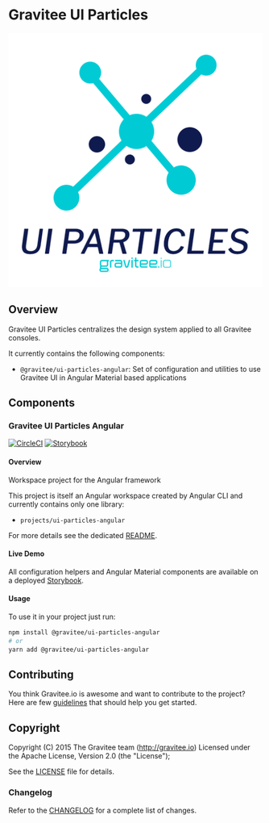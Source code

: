 # Gravitee UI Particles

![](./assets/gravitee-ui-particules-logo.png)

## Overview

Gravitee UI Particles centralizes the design system applied to all Gravitee consoles.

It currently contains the following components:
 - `@gravitee/ui-particles-angular`: Set of configuration and utilities to use Gravitee UI in Angular Material based applications

## Components

### Gravitee UI Particles Angular

[![CircleCI](https://circleci.com/gh/gravitee-io/gravitee-ui-particles/tree/main.svg?style=svg)](https://circleci.com/gh/gravitee-io/gravitee-ui-particles/tree/main)
[![Storybook](https://cdn.jsdelivr.net/gh/storybookjs/brand@main/badge/badge-storybook.svg)](https://particles.gravitee.io/)

#### Overview

Workspace project for the Angular framework

This project is itself an Angular workspace created by Angular CLI and currently contains only one library:
- `projects/ui-particles-angular`

For more details see the dedicated [README](./ui-particles-angular/README.md).

#### Live Demo

All configuration helpers and Angular Material components are available on a deployed [Storybook](https://main--6183b02d73381a003a3be1a6.chromatic.com/).

#### Usage

To use it in your project just run:

```bash
npm install @gravitee/ui-particles-angular
# or
yarn add @gravitee/ui-particles-angular
```

## Contributing

You think Gravitee.io is awesome and want to contribute to the project?
Here are few [guidelines](https://github.com/gravitee-io/gravitee-ui-particles/blob/master/CONTRIBUTING.md) that should help you get started.

## Copyright

Copyright (C) 2015 The Gravitee team (http://gravitee.io)
Licensed under the Apache License, Version 2.0 (the "License");

See the [LICENSE](https://github.com/gravitee-io/gravitee-ui-particles/blob/master/LICENSE.txt) file for details.

### Changelog

Refer to the [CHANGELOG](https://github.com/gravitee-io/gravitee-ui-particles/blob/main/ui-particles-angular/CHANGELOG.md) for a complete list of changes.
